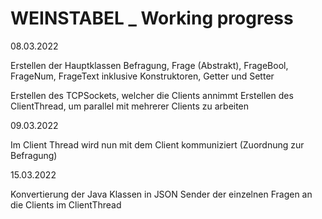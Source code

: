 
# WEINSTABEL _ Working progress

08.03.2022

Erstellen der Hauptklassen Befragung, Frage (Abstrakt), FrageBool, FrageNum, FrageText inklusive Konstruktoren, Getter und Setter

Erstellen des TCPSockets, welcher die Clients annimmt
Erstellen des ClientThread, um parallel mit mehrerer Clients zu arbeiten

09.03.2022

Im Client Thread wird nun mit dem Client kommuniziert (Zuordnung zur Befragung)

15.03.2022

Konvertierung der Java Klassen in JSON
Sender der einzelnen Fragen an die Clients im ClientThread

